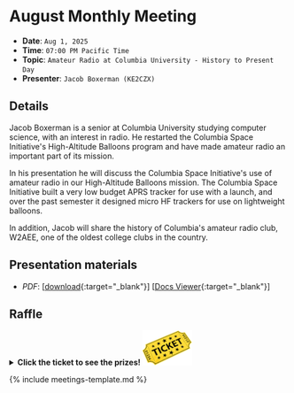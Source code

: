 # August Monthly Meeting

* **Date**: `Aug 1, 2025`
* **Time**: `07:00 PM Pacific Time`
* **Topic**: `Amateur Radio at Columbia University - History to Present Day`
* **Presenter**: `Jacob Boxerman (KE2CZX)`

## Details

Jacob Boxerman is a senior at Columbia University studying computer science, with an interest in radio. He restarted the Columbia Space Initiative's High-Altitude Balloons program and have made amateur radio an important part of its mission.

In his presentation he will discuss the Columbia Space Initiative's use of amateur radio in our High-Altitude Balloons mission. The Columbia Space Initiative built a very low budget APRS tracker for use with a launch, and over the past semester it designed micro HF trackers for use on lightweight balloons.

In addition, Jacob will share the history of Columbia's amateur radio club, W2AEE, one of the oldest college clubs in the country.

## Presentation materials

* *PDF*: [[download](https://github.com/PAARA-org/paara.org-attachments/blob/main/meetings/2025/2202508_Amateur_Radio_at_Columbia_University.pdf?raw=true){:target="_blank"}] [[Docs Viewer](https://docs.google.com/viewer?url=https://github.com/PAARA-org/paara.org-attachments/blob/main/meetings/2025/202508_Amateur_Radio_at_Columbia_University.pdf?raw=true){:target="_blank"}]

## Raffle

<details>
  <summary><b>Click the ticket to see the prizes! <img src="/images/raffle-ticket.png" alt="raffle-ticket" width="90"></b></summary>
  <table>
    <tr>
        <th>1st prize</th>
        <th>2nd prize</th>
        <th>3rd prize</th>
        <th>4th prize</th>
        <th>5th prize</th>
    </tr>
    <tr>
        <td><img src="/meetings/2025/raffle/202508-1.png" alt="image"></td>
        <td><img src="/meetings/2025/raffle/202508-2.png" alt="image"></td>
        <td><img src="/meetings/2025/raffle/202508-3.png" alt="image"></td>
        <td><img src="/meetings/2025/raffle/202508-4.png" alt="image"></td>
        <td><img src="/meetings/2025/raffle/202508-5.png" alt="image"></td>
    </tr>
    <tr>
        <td>ZEEWII DSO3D122CH 120MHz Oscilloscope</td>
        <td>USB Cable Tester with 2.4" Color Screen</td>
        <td>DC Pry Bar Multitool with Bi-Directional Ratchet</td>
        <td>220 MHz J-Pole Antenna</td>
        <td>DTAPE Laser Distance Meter</td>
    </tr>
  </table>  
</details>

{% include meetings-template.md %}

